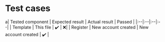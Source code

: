 # Test cases

a| Tested component | Expected result | Actual result | Passed |
|:--|:--|:--|:--|
| Template | This file | :heavy_check_mark: | :x:|
| Register | New account created | New account created | :heavy_check_mark: |

